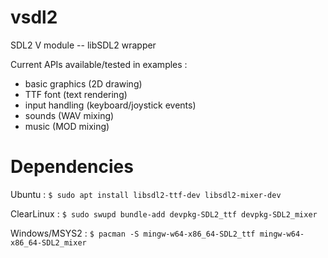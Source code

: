 # vsdl2
SDL2 V module -- libSDL2 wrapper

Current APIs available/tested in examples :
- basic graphics (2D drawing)
- TTF font (text rendering)
- input handling (keyboard/joystick events)
- sounds (WAV mixing)
- music (MOD mixing)

# Dependencies
Ubuntu :
`$ sudo apt install libsdl2-ttf-dev libsdl2-mixer-dev`

ClearLinux :
`$ sudo swupd bundle-add devpkg-SDL2_ttf devpkg-SDL2_mixer`

Windows/MSYS2 :
`$ pacman -S mingw-w64-x86_64-SDL2_ttf mingw-w64-x86_64-SDL2_mixer`
